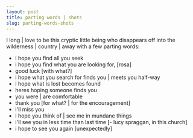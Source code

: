 ```yaml
---
layout: post
title: parting words | shots
slug: parting-words-shots
---
```


I long \| love to be this cryptic little being who disappears off into the wilderness \| country \| away with a few parting words: 
- i hope you find all you seek
- i hope you find what you are looking for, [rosa]
- good luck \[with what?\]
- i hope what you search for finds you \| meets you half-way
- i hope what is lost becomes found
- heres hoping someone finds you
- you were \| are comfortable
- thank you \[for what? \| for the encouragement\]
- i'll miss you
- i hope you think of \| see me in mundane things
- i'll see you in less time than last time \[\- lucy spraggan, in this church\]
- i hope to see you again \[unexpectedly\]
